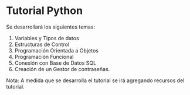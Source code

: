# Tutorial Python 
Se desarrollará los siguientes temas:

1. Variables y Tipos de datos
2. Estructuras de Control
3. Programación Orientada a Objetos
4. Programación Funcional
5. Conexión con Base de Datos SQL
6. Creación de un Gestor de contraseñas.

Nota: A medida que se desarrolla el tutorial se irá agregando recursos del tutorial.
